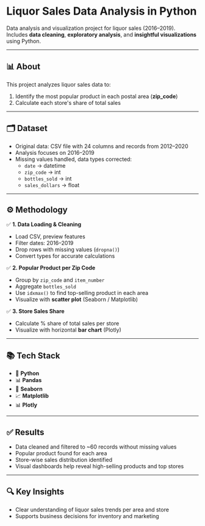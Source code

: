 # Liquor Sales Data Analysis in Python

Data analysis and visualization project for liquor sales (2016–2019).  
Includes **data cleaning**, **exploratory analysis**, and **insightful visualizations** using Python.

---

## 📊 **About**

This project analyzes liquor sales data to:
1. Identify the most popular product in each postal area (**zip_code**)
2. Calculate each store's share of total sales

---

## 🗂️ **Dataset**

- Original data: CSV file with 24 columns and records from 2012–2020
- Analysis focuses on 2016–2019
- Missing values handled, data types corrected:
  - `date` → datetime
  - `zip_code` → int
  - `bottles_sold` → int
  - `sales_dollars` → float

---

## ⚙️ **Methodology**

✅ **1. Data Loading & Cleaning**
- Load CSV, preview features
- Filter dates: 2016–2019
- Drop rows with missing values (`dropna()`)
- Convert types for accurate calculations

✅ **2. Popular Product per Zip Code**
- Group by `zip_code` and `item_number`
- Aggregate `bottles_sold`
- Use `idxmax()` to find top-selling product in each area
- Visualize with **scatter plot** (Seaborn / Matplotlib)

✅ **3. Store Sales Share**
- Calculate % share of total sales per store
- Visualize with horizontal **bar chart** (Plotly)

---

## 📚 **Tech Stack**

- 🐍 **Python**
- 📊 **Pandas**
- 🎨 **Seaborn**
- 📈 **Matplotlib**
- 📊 **Plotly**

---

## ✅ **Results**

- Data cleaned and filtered to ~60 records without missing values
- Popular product found for each area
- Store-wise sales distribution identified
- Visual dashboards help reveal high-selling products and top stores

---

## 🔍 **Key Insights**

- Clear understanding of liquor sales trends per area and store
- Supports business decisions for inventory and marketing
